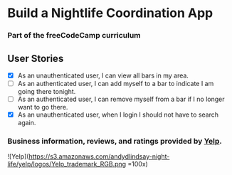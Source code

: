 # Build a Nightlife Coordination App
### Part of the freeCodeCamp curriculum

## User Stories
- [X] As an unauthenticated user, I can view all bars in my area.
- [ ] As an authenticated user, I can add myself to a bar to indicate I am going there tonight.
- [ ] As an authenticated user, I can remove myself from a bar if I no longer want to go there.
- [X] As an unauthenticated user, when I login I should not have to search again.

### Business information, reviews, and ratings provided by [Yelp](www.yelp.com).
![Yelp](https://s3.amazonaws.com/andydlindsay-night-life/yelp/logos/Yelp_trademark_RGB.png =100x)